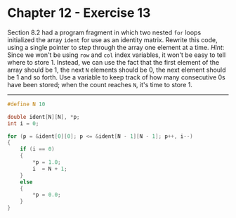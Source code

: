# Chapter 12 - Exercise 13

Section 8.2 had a program fragment in which two nested `for` loops initialized
the array `ident` for use as an identity matrix.  Rewrite this code, using a
single pointer to step through the array one element at a time.  _Hint_: Since
we won't be using `row` and `col` index variables, it won't be easy to tell
where to store 1.  Instead, we can use the fact that the first element of the
array should be 1, the next `N` elements should be 0, the next element should be
1 and so forth.  Use a variable to keep track of how many consecutive 0s have
been stored; when the count reaches `N`, it's time to store 1.


---

```C
#define N 10

double ident[N][N], *p;
int i = 0;

for (p = &ident[0][0]; p <= &ident[N - 1][N - 1]; p++, i--)
{
    if (i == 0)
    {
        *p = 1.0;
        i  = N + 1;
    }
    else
    {
        *p = 0.0;
    }
}

```
